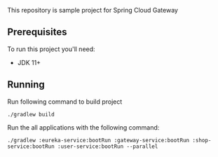 This repository is sample project for Spring Cloud Gateway

## Prerequisites

To run this project you'll need:

* JDK 11+

## Running

Run following command to build project
```
./gradlew build
```
Run the all applications with the following command:

```
./gradlew :eureka-service:bootRun :gateway-service:bootRun :shop-service:bootRun :user-service:bootRun --parallel
```